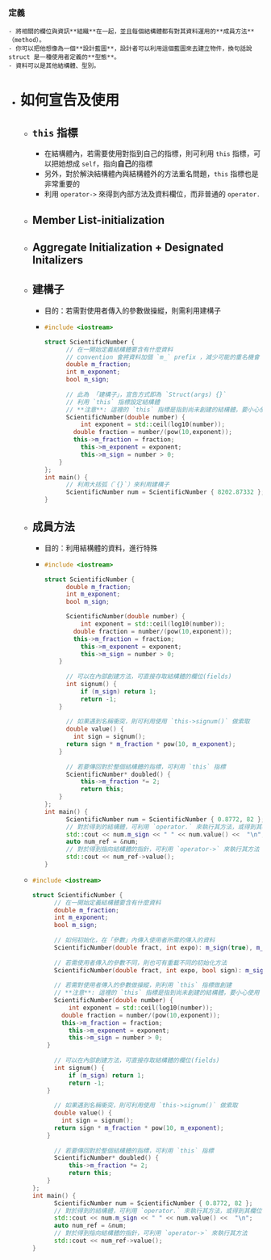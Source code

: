 ### 定義
	- 將相關的欄位與資訊**組織**在一起，並且每個結構體都有對其資料運用的**成員方法**（method）。
	- 你可以把他想像為一個**設計藍圖**，設計者可以利用這個藍圖來去建立物件，換句話說 struct 是一種使用者定義的**型態**。
	- 資料可以是其他結構體、型別。
- # 如何宣告及使用
	- ## `this`  指標
		- 在結構體內，若需要使用對指到自己的指標，則可利用 `this` 指標，可以把她想成 `self`，指向**自己**的指標
		- 另外，對於解決結構體內與結構體外的方法重名問題，`this` 指標也是非常重要的
		- 利用 `operator->` 來得到內部方法及資料欄位，而非普通的 `operator.`
	- ## Member List-initialization
	- ## Aggregate Initialization + Designated Initalizers
	- ## 建構子
		- 目的：若需對使用者傳入的參數做操縱，則需利用建構子
		- ```cpp
		  #include <iostream>
		  
		  struct ScientificNumber {
		    	// 在一開始定義結構體要含有什麼資料
		    	// convention 會將資料加個 `m_` prefix ，減少可能的重名機會
		    	double m_fraction;
		    	int m_exponent;
		    	bool m_sign;
		    
		    	// 此為 「建構子」，宣告方式即為 `Struct(args) {}`
		    	// 利用 `this` 指標設定結構體
		    	// **注意**: 這裡的 `this` 指標是指到尚未創建的結構體，要小心使用
		    	ScientificNumber(double number) {
		        	int exponent = std::ceil(log10(number));
		          double fraction = number/(pow(10,exponent));
		          this->m_fraction = fraction;
		        	this->m_exponent = exponent;
		        	this->m_sign = number > 0;
		      }
		  };
		  int main() {
		    	// 利用大括弧（`{}`）來利用建構子
		    	ScientificNumber num = ScientificNumber { 8202.87332 };
		  }
		  ```
	- ## 成員方法
		- 目的：利用結構體的資料，進行特殊
		- ```cpp
		  #include <iostream>
		  
		  struct ScientificNumber {
		    	double m_fraction;
		    	int m_exponent;
		    	bool m_sign;
		  
		    	ScientificNumber(double number) {
		        	int exponent = std::ceil(log10(number));
		          double fraction = number/(pow(10,exponent));
		          this->m_fraction = fraction;
		        	this->m_exponent = exponent;
		        	this->m_sign = number > 0;
		      }
		    
		    	// 可以在內部創建方法，可直接存取結構體的欄位(fields)
		    	int signum() {
		        	if (m_sign) return 1;
		        	return -1;
		      }
		    
		    	// 如果遇到名稱衝突，則可利用使用 `this->signum()` 做索取
		    	double value() {
		          int sign = signum();
		       	return sign * m_fraction * pow(10, m_exponent);
		      }
		    
		    	// 若要傳回對於整個結構體的指標，可利用 `this` 指標
		    	ScientificNumber* doubled() {
		    		this->m_fraction *= 2;
		        	return this;
		      }
		  };
		  int main() {
		    	ScientificNumber num = ScientificNumber { 0.8772, 82 };
		    	// 對於得到的結構體，可利用 `operator.` 來執行其方法，或得到其欄位
		    	std::cout << num.m_sign << " " << num.value() <<  "\n";
		     	auto num_ref = &num;
		    	// 對於得到指向結構體的指針，可利用 `operator->` 來執行其方法
		    	std::cout << num_ref->value();
		  }
		  ```
	- ```cpp
	  #include <iostream>
	  
	  struct ScientificNumber {
	    	// 在一開始定義結構體要含有什麼資料
	    	double m_fraction;
	    	int m_exponent;
	    	bool m_sign;
	    
	    	// 如何初始化，在「參數」內傳入使用者所需的傳入的資料
	    	ScientificNumber(double fract, int expo): m_sign(true), m_exponent(expo), m_fraction(fract) {}
	    
	    	// 若需使用者傳入的參數不同，則也可有重載不同的初始化方法
	    	ScientificNumber(double fract, int expo, bool sign): m_sign(sign), m_exponent(expo), m_fraction(fract) {}
	    
	    	// 若需對使用者傳入的參數做操縱，則利用 `this` 指標做創建
	    	// **注意**: 這裡的 `this` 指標是指到尚未創建的結構體，要小心使用
	    	ScientificNumber(double number) {
	        	int exponent = std::ceil(log10(number));
	          double fraction = number/(pow(10,exponent));
	          this->m_fraction = fraction;
	        	this->m_exponent = exponent;
	        	this->m_sign = number > 0;
	      }
	    
	    	// 可以在內部創建方法，可直接存取結構體的欄位(fields)
	    	int signum() {
	        	if (m_sign) return 1;
	        	return -1;
	      }
	    
	    	// 如果遇到名稱衝突，則可利用使用 `this->signum()` 做索取
	    	double value() {
	          int sign = signum();
	       	return sign * m_fraction * pow(10, m_exponent);
	      }
	    
	    	// 若要傳回對於整個結構體的指標，可利用 `this` 指標
	    	ScientificNumber* doubled() {
	    		this->m_fraction *= 2;
	        	return this;
	      }
	  };
	  int main() {
	    	ScientificNumber num = ScientificNumber { 0.8772, 82 };
	    	// 對於得到的結構體，可利用 `operator.` 來執行其方法，或得到其欄位
	    	std::cout << num.m_sign << " " << num.value() <<  "\n";
	     	auto num_ref = &num;
	    	// 對於得到指向結構體的指針，可利用 `operator->` 來執行其方法
	    	std::cout << num_ref->value();
	  }
	  ```